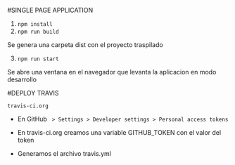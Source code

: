 #SINGLE PAGE APPLICATION

1. ``npm install``
2. ``npm run build``

Se genera una carpeta dist con el proyecto traspilado

3. ``npm run start``

Se abre una ventana en el navegador que levanta la aplicacion en modo desarrollo


#DEPLOY TRAVIS

``travis-ci.org``

* En GitHub 
`` > Settings > Developer settings > Personal access tokens``

* En travis-ci.org creamos una variable GITHUB_TOKEN con el valor del token

* Generamos el archivo travis.yml

